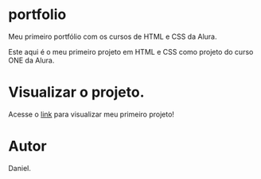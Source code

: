 # portfolio
Meu primeiro portfólio com os cursos de HTML e CSS da Alura.

Este aqui é o meu primeiro projeto em HTML e CSS como projeto do curso ONE da Alura.

# Visualizar o projeto.

Acesse o [link](https://portfolio-do-daniel-coral.vercel.app/) para visualizar meu primeiro projeto!

# Autor
Daniel.
